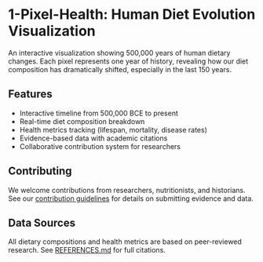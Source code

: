 # 1-Pixel-Health: Human Diet Evolution Visualization

An interactive visualization showing 500,000 years of human dietary changes. Each pixel represents one year of history, revealing how our diet composition has dramatically shifted, especially in the last 150 years.

## Features
- Interactive timeline from 500,000 BCE to present
- Real-time diet composition breakdown
- Health metrics tracking (lifespan, mortality, disease rates)
- Evidence-based data with academic citations
- Collaborative contribution system for researchers

## Contributing
We welcome contributions from researchers, nutritionists, and historians. See our [contribution guidelines](CONTRIBUTING.md) for details on submitting evidence and data.

## Data Sources
All dietary compositions and health metrics are based on peer-reviewed research. See [REFERENCES.md](REFERENCES.md) for full citations.
